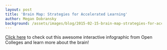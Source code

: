 ```yaml
---
layout: post
title: 'Brain Map: Strategies for Accelerated Learning'
author: Megan Dobransky
background: /assets/images/blog/2015-02-15-brain-map-strategies-for-accelerated-learning.jpg
---
```

[Click here](http://www.opencolleges.edu.au/informed/learning-strategies/) to check out this awesome interactive infographic from Open Colleges and learn more about the brain!

